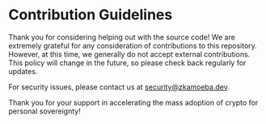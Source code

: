 # Contribution Guidelines

Thank you for considering helping out with the source code! We are extremely grateful for any consideration of
contributions to this repository. However, at this time, we generally do not accept external contributions. This policy
will change in the future, so please check back regularly for updates.

For security issues, please contact us at [security@zkamoeba.dev](mailto:security@zkamoeba.dev).

Thank you for your support in accelerating the mass adoption of crypto for personal sovereignty!
